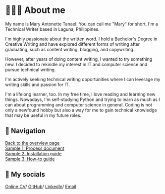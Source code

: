 # 👩🏻‍💻 About me

My name is Mary Antonette Tanael. You can call me "Mary" for short. I'm a Technical Writer based in Laguna, Philippines. 

I'm highly passionate about the written word. I hold a Bachelor's Degree in Creative Writing and have explored different forms of writing after graduating, such as content writing, blogging, and copywriting. 

However, after years of doing content writing, I wanted to try something new. I decided to rekindle my interest in IT and computer science and pursue technical writing.

I'm actively seeking technical writing opportunities where I can leverage my writing skills and passion for IT.

I'm a lifelong learner, too. In my free time, I love reading and learning new things. Nowadays, I'm self-studying Python and trying to learn as much as I can about programming and computer science in general. Coding is not only a newfound hobby but also a way for me to gain technical knowledge that may be useful in my future roles.

## 📍 Navigation

[Back to the overview page](README.md)  
[Sample 1: Process document](samples/sample-1-overview.md)  
[Sample 2: Installation guide](samples/sample-2-overview.md)  
[Sample 3: How-to guide](samples/sample-3-overview.md)  


## 💌 My socials

[Online CV](https://marytanaelwriter.com/)/ [GitHub](https://github.com/marytanaelwriter)/ [LinkedIn](https://www.linkedin.com/in/marytanaelwriter/)/  [Email](mailto:marytanaelwriter@gmail.com)
